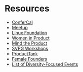 Resources
===========

* [ConferCal](http://www.confercal.com)
* [Meetup](https://www.meetup.com/)
* [Linux Foundation](https://events.linuxfoundation.org/)
* [Women in Product](http://www.womenpm.org) 
* [Mind the Product](http://mtpcon.com) 
* [SVPG Workshops](http://www.svpg.com/public-workshops)
* [ProductTank](https://www.meetup.com/ProductTank-Silicon-Valley) 
* [Female Founders](https://www.femalefoundersconference.org)
* [List of Diversity-Focused Events](https://docs.google.com/a/udacity.com/spreadsheets/d/1gmJyGCi33S_BWymUy2Y7ltDr8RRtY_nL5LmycgGVQeY/edit?usp=drive_web) 

